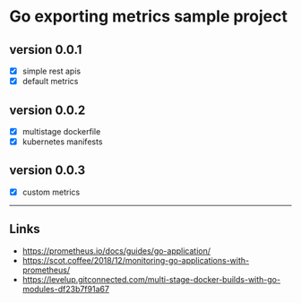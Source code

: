 
# Go exporting metrics sample project

## version 0.0.1
- [x] simple rest apis
- [x] default metrics

## version 0.0.2
- [x] multistage dockerfile
- [x] kubernetes manifests

## version 0.0.3
- [x] custom metrics

---

## Links
* https://prometheus.io/docs/guides/go-application/
* https://scot.coffee/2018/12/monitoring-go-applications-with-prometheus/
* https://levelup.gitconnected.com/multi-stage-docker-builds-with-go-modules-df23b7f91a67
